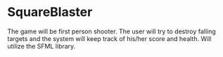 # SquareBlaster
The game will be first person shooter. The user will try to destroy falling targets and the system will keep track of his/her score and health. Will utilize the SFML library.

